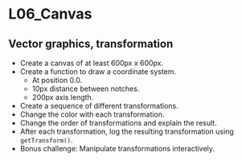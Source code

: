 # L06_Canvas

## Vector graphics, transformation

- Create a canvas of at least 600px x 600px.
- Create a function to draw a coordinate system.
  - At position 0.0.
  - 10px distance between notches.
  - 200px axis length.
- Create a sequence of different transformations.
- Change the color with each transformation.
- Change the order of transformations and explain the result.
- After each transformation, log the resulting transformation using `getTransform()`.
- Bonus challenge: Manipulate transformations interactively.
